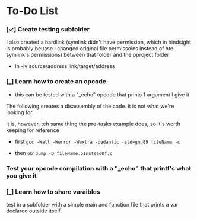 # To-Do List

### [✓] Create testing subfolder

I also created a hardlink (symlink didn't have permission, which in hindsight is probably beuase I changed original file permissoins instead of hte symlink's permissions) between that folder and the pproject folder

- ln -iv source/address link/target/address

### [\_] Learn how to create an opcode

- this can be tested with a "_echo" opcode that prints 1 argument I give it

The following creates a disassembly of the code. it is not what we're looking for

it is, however, teh same thing the pre-tasks example does, so it's worth keeping for reference

- first `gcc -Wall -Werror -Wextra -pedantic -std=gnu89 fileName -c`

- then `objdump -D fileName.oInsteadOf.c`



### Test your opcode compilation with a "\_echo" that printf's what you give it

### [\_] Learn how to share varaibles

test in a subfolder with a simple main and function file that prints a var declared outside itself.



